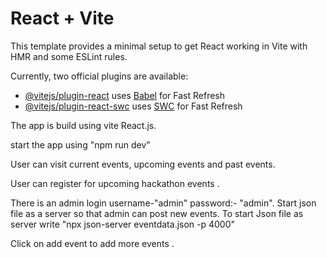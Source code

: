 # React + Vite

This template provides a minimal setup to get React working in Vite with HMR and some ESLint rules.

Currently, two official plugins are available:

- [@vitejs/plugin-react](https://github.com/vitejs/vite-plugin-react/blob/main/packages/plugin-react/README.md) uses [Babel](https://babeljs.io/) for Fast Refresh
- [@vitejs/plugin-react-swc](https://github.com/vitejs/vite-plugin-react-swc) uses [SWC](https://swc.rs/) for Fast Refresh

The app is build using vite React.js.

start the app using "npm run dev"

User can visit current events, upcoming events and past events.

User can register for upcoming hackathon events .

There is an admin login username-"admin" password:- "admin".
Start json file as a server so that admin can post new events. To start Json file as server write "npx json-server eventdata.json -p 4000"

Click on add event to add more events .
